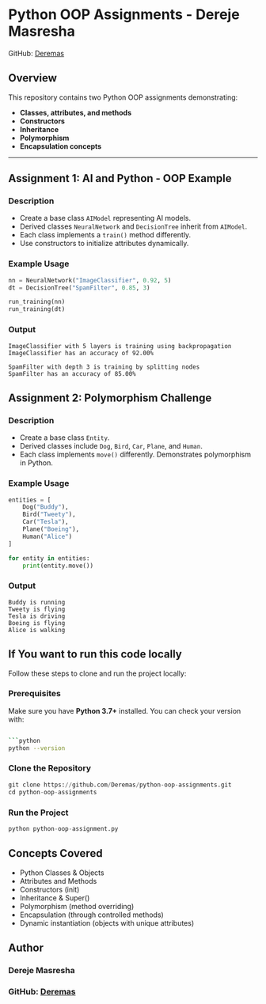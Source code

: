 # Python OOP Assignments - Dereje Masresha

GitHub: [Deremas](https://github.com/Deremas)

## Overview

This repository contains two Python OOP assignments demonstrating:

- **Classes, attributes, and methods**
- **Constructors**
- **Inheritance**
- **Polymorphism**
- **Encapsulation concepts**

---

## Assignment 1: AI and Python - OOP Example

### Description

- Create a base class `AIModel` representing AI models.
- Derived classes `NeuralNetwork` and `DecisionTree` inherit from `AIModel`.
- Each class implements a `train()` method differently.
- Use constructors to initialize attributes dynamically.

### Example Usage

```python
nn = NeuralNetwork("ImageClassifier", 0.92, 5)
dt = DecisionTree("SpamFilter", 0.85, 3)

run_training(nn)
run_training(dt)
```

### Output

```text
ImageClassifier with 5 layers is training using backpropagation
ImageClassifier has an accuracy of 92.00%

SpamFilter with depth 3 is training by splitting nodes
SpamFilter has an accuracy of 85.00%
```

## Assignment 2: Polymorphism Challenge

### Description

- Create a base class `Entity`.
- Derived classes include `Dog`, `Bird`, `Car`, `Plane`, and `Human`.
- Each class implements `move()` differently.
  Demonstrates polymorphism in Python.

### Example Usage

```python
entities = [
    Dog("Buddy"),
    Bird("Tweety"),
    Car("Tesla"),
    Plane("Boeing"),
    Human("Alice")
]

for entity in entities:
    print(entity.move())
```

### Output

```text
Buddy is running
Tweety is flying
Tesla is driving
Boeing is flying
Alice is walking
```

## If You want to run this code locally

Follow these steps to clone and run the project locally:

### Prerequisites

Make sure you have **Python 3.7+** installed. You can check your version with:

````bash

```python
python --version
````

### Clone the Repository

```python
git clone https://github.com/Deremas/python-oop-assignments.git
cd python-oop-assignments
```

### Run the Project

```python
python python-oop-assignment.py
```

## Concepts Covered

- Python Classes & Objects
- Attributes and Methods
- Constructors (init)
- Inheritance & Super()
- Polymorphism (method overriding)
- Encapsulation (through controlled methods)
- Dynamic instantiation (objects with unique attributes)

## Author

### Dereje Masresha

### GitHub: [Deremas](https://github.com/Deremas)
